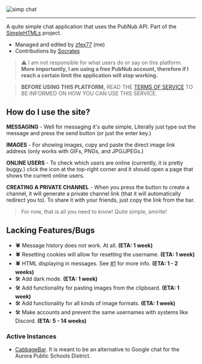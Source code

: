 ![simp chat](https://github.com/zfex77/simplechat/assets/139940269/b7e5ccc1-6466-4b00-a137-90c671babb06)
***
A quite simple chat application that uses the PubNub API. Part of the [SimpleHTMLs](https://github.com/zfex77/simplehtmls) project.

- Managed and edited by [zfex77](https://github.com/zfex77) (me)
- Contributions by [Socrates](https://github.com/ramenwithparmesancheese)

> ⚠️ I am not responsible for what users do or say on this platform. **More importantly, I am using a free PubNub account, therefore if I reach a certain limit the application will stop working.**

> **BEFORE USING THIS PLATFORM,** READ THE [TERMS OF SERVICE](https://github.com/zfex77/simplechat/blob/main/docs/tos.md) TO BE INFORMED ON HOW YOU CAN USE THIS SERVICE.

## How do I use the site?
**MESSAGING** - Well for messaging it's quite simple, Literally just type out the message and press the send button (or just the enter key.) 

**IMAGES** - For showing images, copy and paste the direct image link address (only works with GIFs, PNGs, and JPG/JPEGs.)

**ONLINE USERS** - To check which users are online (currently, it is pretty buggy.) click the icon at the top-right corner and it should open a page that shows the current online users.

**CREATING A PRIVATE CHANNEL** - When you press the button to create a channel, it will generate a private channel link (that it will automatically redirect you to). To share it with your friends, just copy the link from the bar.

> For now, that is all you need to know! Quite simple, amirite!

## Lacking Features/Bugs
- 🕷️ Message history does not work. At all. **(ETA: 1 week)**
- 🕷️ Resetting cookies will allow for resetting the username. **(ETA: 1 week)**
- 🕷️ HTML displaying in messages. See [#1](https://github.com/zfex77/simplechat/blob/alt-main/docs/t/1.md) for more info. **(ETA: 1 - 2 weeks)**
- 🛠️ Add dark mode. **(ETA: 1 week)**
- 🛠️ Add functionality for pasting images from the clipboard. **(ETA: 1 week)**
- 🛠️ Add functionality for all kinds of image formats. **(ETA: 1 week)**
- 🛠️ Make accounts and prevent the same usernames with systems like Discord. **(ETA: 5 - 14 weeks)**

### Active Instances
- [CabbageBar](https://github.com/ramenwithparmesancheese/CabbageBar/). It is meant to be an alternative to Google chat for the Aurora Public Schools District.

